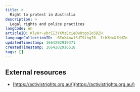 ```yaml
---
title: >
  Right to protest in Australia
description: >
  Legal rights and police practices
langCode: en
articleID: KlyHr-ybrII3YXMzEcieDwOtgoIo5DZH
languageCollectionID: -6EnX4mw1SUT9ihg76--Iih3HxXfHdZn
updatedTimestamp: 1664202919371
createdTimestamp: 1664202916518
tags: []
---
```


## External resources

-   [https://activistrights.org.au/](https://activistrights.org.au/)